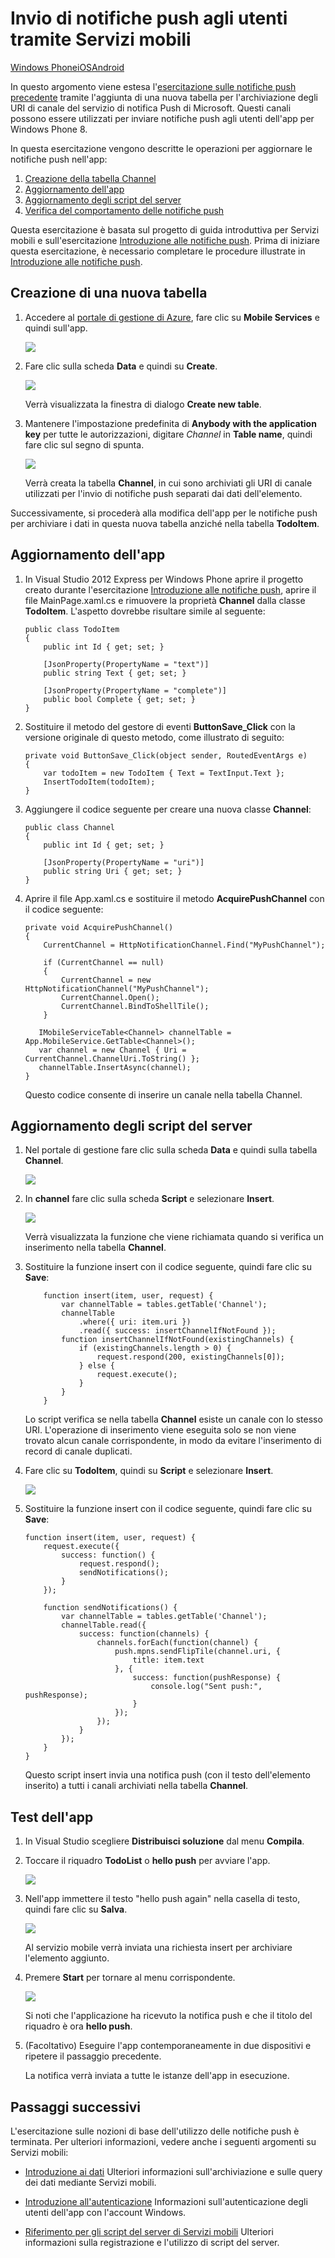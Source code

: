 <properties linkid="develop-net-tutorials-push-notifications-to-users-wp8" urlDisplayName="Push Notifications to Users (WP8)" pageTitle="Push notifications to users (Windows Phone) | Mobile Dev Center" metaKeywords="" description="Learn how to use Mobile Services to push notifications to users of your Windows Phone app." metaCanonical="" services="" documentationCenter="" title="Push notifications to users by using Mobile Services" authors="glenga" solutions="" manager="" editor="" />

<tags ms.service="mobile-services" ms.workload="mobile" ms.tgt_pltfrm="mobile-windows-phone" ms.devlang="dotnet" ms.topic="article" ms.date="01/01/1900" ms.author="glenga" />

# Invio di notifiche push agli utenti tramite Servizi mobili

<div class="dev-center-tutorial-selector sublanding"> 
    <a href="/it-it/develop/mobile/tutorials/push-notifications-to-users-wp8" title="Windows Phone" class="current">Windows Phone</a><a href="/it-it/develop/mobile/tutorials/push-notifications-to-users-ios" title="iOS">iOS</a><a href="/it-it/develop/mobile/tutorials/push-notifications-to-users-android" title="Android">Android</a>
</div>

In questo argomento viene estesa l'[esercitazione sulle notifiche push precedente][esercitazione sulle notifiche push precedente] tramite l'aggiunta di una nuova tabella per l'archiviazione degli URI di canale del servizio di notifica Push di Microsoft. Questi canali possono essere utilizzati per inviare notifiche push agli utenti dell'app per Windows Phone 8.

In questa esercitazione vengono descritte le operazioni per aggiornare le notifiche push nell'app:

1.  [Creazione della tabella Channel][Creazione della tabella Channel]
2.  [Aggiornamento dell'app][Aggiornamento dell'app]
3.  [Aggiornamento degli script del server][Aggiornamento degli script del server]
4.  [Verifica del comportamento delle notifiche push][Verifica del comportamento delle notifiche push]

Questa esercitazione è basata sul progetto di guida introduttiva per Servizi mobili e sull'esercitazione [Introduzione alle notifiche push][esercitazione sulle notifiche push precedente]. Prima di iniziare questa esercitazione, è necessario completare le procedure illustrate in [Introduzione alle notifiche push][esercitazione sulle notifiche push precedente].

## <a name="create-table"></a>Creazione di una nuova tabella

1.  Accedere al [portale di gestione di Azure][portale di gestione di Azure], fare clic su **Mobile Services** e quindi sull'app.

    ![][0]

2.  Fare clic sulla scheda **Data** e quindi su **Create**.

    ![][1]

    Verrà visualizzata la finestra di dialogo **Create new table**.

3.  Mantenere l'impostazione predefinita di **Anybody with the application key** per tutte le autorizzazioni, digitare *Channel* in **Table name**, quindi fare clic sul segno di spunta.

    ![][2]

    Verrà creata la tabella **Channel**, in cui sono archiviati gli URI di canale utilizzati per l'invio di notifiche push separati dai dati dell'elemento.

Successivamente, si procederà alla modifica dell'app per le notifiche push per archiviare i dati in questa nuova tabella anziché nella tabella **TodoItem**.

## <a name="update-app"></a>Aggiornamento dell'app

1.  In Visual Studio 2012 Express per Windows Phone aprire il progetto creato durante l'esercitazione [Introduzione alle notifiche push][esercitazione sulle notifiche push precedente], aprire il file MainPage.xaml.cs e rimuovere la proprietà **Channel** dalla classe **TodoItem**. L'aspetto dovrebbe risultare simile al seguente:

        public class TodoItem
        {
            public int Id { get; set; }

            [JsonProperty(PropertyName = "text")]
            public string Text { get; set; }

            [JsonProperty(PropertyName = "complete")]
            public bool Complete { get; set; }
        }

2.  Sostituire il metodo del gestore di eventi **ButtonSave\_Click** con la versione originale di questo metodo, come illustrato di seguito:

        private void ButtonSave_Click(object sender, RoutedEventArgs e)
        {
            var todoItem = new TodoItem { Text = TextInput.Text };
            InsertTodoItem(todoItem);
        }

3.  Aggiungere il codice seguente per creare una nuova classe **Channel**:

        public class Channel
        {
            public int Id { get; set; }

            [JsonProperty(PropertyName = "uri")]
            public string Uri { get; set; }
        }

4.  Aprire il file App.xaml.cs e sostituire il metodo **AcquirePushChannel** con il codice seguente:

        private void AcquirePushChannel()
        {
            CurrentChannel = HttpNotificationChannel.Find("MyPushChannel");

            if (CurrentChannel == null)
            {
                CurrentChannel = new HttpNotificationChannel("MyPushChannel");
                CurrentChannel.Open();
                CurrentChannel.BindToShellTile();
            }

           IMobileServiceTable<Channel> channelTable = App.MobileService.GetTable<Channel>();
           var channel = new Channel { Uri = CurrentChannel.ChannelUri.ToString() };
           channelTable.InsertAsync(channel);
        }

    Questo codice consente di inserire un canale nella tabella Channel.

## <a name="update-scripts"></a>Aggiornamento degli script del server

1.  Nel portale di gestione fare clic sulla scheda **Data** e quindi sulla tabella **Channel**.

    ![][3]

2.  In **channel** fare clic sulla scheda **Script** e selezionare **Insert**.

    ![][4]

    Verrà visualizzata la funzione che viene richiamata quando si verifica un inserimento nella tabella **Channel**.

3.  Sostituire la funzione insert con il codice seguente, quindi fare clic su **Save**:

            function insert(item, user, request) {
                var channelTable = tables.getTable('Channel');
                channelTable
                    .where({ uri: item.uri })
                    .read({ success: insertChannelIfNotFound });
                function insertChannelIfNotFound(existingChannels) {
                    if (existingChannels.length > 0) {
                        request.respond(200, existingChannels[0]);
                    } else {
                        request.execute();
                    }
                }
            }

    Lo script verifica se nella tabella **Channel** esiste un canale con lo stesso URI. L'operazione di inserimento viene eseguita solo se non viene trovato alcun canale corrispondente, in modo da evitare l'inserimento di record di canale duplicati.

4.  Fare clic su **TodoItem**, quindi su **Script** e selezionare **Insert**.

    ![][5]

5.  Sostituire la funzione insert con il codice seguente, quindi fare clic su **Save**:

        function insert(item, user, request) {
            request.execute({
                success: function() {
                    request.respond();
                    sendNotifications();
                }
            });

            function sendNotifications() {
                var channelTable = tables.getTable('Channel');
                channelTable.read({
                    success: function(channels) {
                        channels.forEach(function(channel) {
                            push.mpns.sendFlipTile(channel.uri, {
                                title: item.text
                            }, {
                                success: function(pushResponse) {
                                    console.log("Sent push:", pushResponse);
                                }
                            });
                        });
                    }
                });
            }
        }

    Questo script insert invia una notifica push (con il testo dell'elemento inserito) a tutti i canali archiviati nella tabella **Channel**.

## <a name="test-app"></a>Test dell'app

1.  In Visual Studio scegliere **Distribuisci soluzione** dal menu **Compila**.

2.  Toccare il riquadro **TodoList** o **hello push** per avviare l'app.

    ![][6]

3.  Nell'app immettere il testo "hello push again" nella casella di testo, quindi fare clic su **Salva**.

    ![][7]

    Al servizio mobile verrà inviata una richiesta insert per archiviare l'elemento aggiunto.

4.  Premere **Start** per tornare al menu corrispondente.

    ![][8]

    Si noti che l'applicazione ha ricevuto la notifica push e che il titolo del riquadro è ora **hello push**.

5.  (Facoltativo) Eseguire l'app contemporaneamente in due dispositivi e ripetere il passaggio precedente.

    La notifica verrà inviata a tutte le istanze dell'app in esecuzione.

## Passaggi successivi

L'esercitazione sulle nozioni di base dell'utilizzo delle notifiche push è terminata. Per ulteriori informazioni, vedere anche i seguenti argomenti su Servizi mobili:

-   [Introduzione ai dati][Introduzione ai dati]
    Ulteriori informazioni sull'archiviazione e sulle query dei dati mediante Servizi mobili.

-   [Introduzione all'autenticazione][Introduzione all'autenticazione]
    Informazioni sull'autenticazione degli utenti dell'app con l'account Windows.

-   [Riferimento per gli script del server di Servizi mobili][Riferimento per gli script del server di Servizi mobili]
    Ulteriori informazioni sulla registrazione e l'utilizzo di script del server.

<!-- anchors -->  

  [esercitazione sulle notifiche push precedente]: /it-it/develop/mobile/tutorials/get-started-with-push-wp8
  [Creazione della tabella Channel]: #create-table
  [Aggiornamento dell'app]: #update-app
  [Aggiornamento degli script del server]: #update-scripts
  [Verifica del comportamento delle notifiche push]: #test-app
  [portale di gestione di Azure]: https://manage.windowsazure.com/
  [0]: ./media/mobile-services-windows-phone-push-notifications-app-users/mobile-services-selection.png
  [1]: ./media/mobile-services-windows-phone-push-notifications-app-users/mobile-create-table.png
  [2]: ./media/mobile-services-windows-phone-push-notifications-app-users/mobile-create-channel-table.png
  [3]: ./media/mobile-services-windows-phone-push-notifications-app-users/mobile-portal-data-tables-channel.png
  [4]: ./media/mobile-services-windows-phone-push-notifications-app-users/mobile-insert-script-channel.png
  [5]: ./media/mobile-services-windows-phone-push-notifications-app-users/mobile-insert-script-push2.png
  [6]: ./media/mobile-services-windows-phone-push-notifications-app-users/mobile-quickstart-push4-wp8.png
  [7]: ./media/mobile-services-windows-phone-push-notifications-app-users/mobile-quickstart-push5-wp8.png
  [8]: ./media/mobile-services-windows-phone-push-notifications-app-users/mobile-quickstart-push6-wp8.png
  [Introduzione ai dati]: /it-it/develop/mobile/tutorials/get-started-with-data-wp8
  [Introduzione all'autenticazione]: /it-it/develop/mobile/tutorials/get-started-with-users-wp8
  [Riferimento per gli script del server di Servizi mobili]: http://go.microsoft.com/fwlink/p/?LinkId=262293
